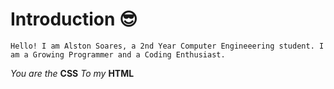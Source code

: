 # Introduction 😎
```
Hello! I am Alston Soares, a 2nd Year Computer Engineeering student. I am a Growing Programmer and a Coding Enthusiast.
```

*You are the* **CSS** *To my* **HTML**